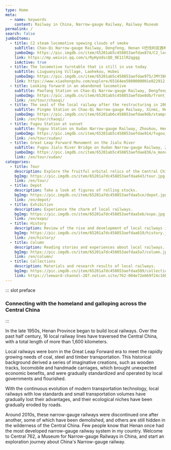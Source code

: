 ```yaml
---
type: Home
meta:
  - name: keywords
    content: Railway in China, Narrow-gauge Railway, Railway Museum
permalink: /
search: false
jumboItems:
  - title: C2 steam locomotive spewing clouds of smoke
    subTitle: Chao-Qi Narrow-gauge Railway, Dengfeng, Henan ©巴伐利亚酒神
    jumboImg: https://pic.imgdb.cn/item/65201ab5c458853aefdae874/C2_locomotive.jpg
    link: https://mp.weixin.qq.com/s/RyHyUdscQO_9E11lR2qgqg
    isActive: true
  - title: The locomotive turntable that is still in use today
    subTitle: Liuguanying Village, Laohekou, Hubei  
    jumboImg: https://pic.imgdb.cn/item/65201ab5c458853aefdae975/JMY380_at_laohekou.jpg
    link: https://www.xiaohongshu.com/explore/65164ee5000000001e022912
  - title: Looking forward in an abandoned locomotive
    subTitle: Paofang Station on Chao-Qi Narrow-gauge Railway, Dengfeng, Henan
    jumboImg: https://pic.imgdb.cn/item/65201ab5c458853aefdae8db/front_view.jpg
    link: /en/tour/chaoqi/
  - title: The seal of the local railway after the restructuring in 2007
    subTitle: Pingmo Station on Chao-Qi Narrow-gauge Railway, Xinmi, Henan
    jumboImg: https://pic.imgdb.cn/item/65201ab6c458853aefdae9db/stamps.jpg
    link: /en/tour/chaoqi/
  - title: Fugou Station at sunset
    subTitle: Fugou Station on Xudan Narrow-gauge Railway, Zhoukou, Henan
    jumboImg: https://pic.imgdb.cn/item/65201ab5c458853aefdae914/fugou_station.jpg
    link: /en/tour/xudan/
  - title: Great Leap Forward Monument on the Jialu River
    subTitle: Fugou Jialu River Bridge on Xudan Narrow-gauge Railway, Zhoukou, Henan
    jumboImg: https://pic.imgdb.cn/item/65201ab5c458853aefdae836/a_monument_by_the_Jialu_river.jpg
    link: /en/tour/xudan/
categories:
  - title: Tour
    description: Explore the fruitful orbital relics of the Central China.
    bgImg: https://pic.imgdb.cn/item/65201a7dc458853aefdaa643/tour.jpg
    link: /en/tour/
  - title: Depot
    description: Take a look at figures of rolling stocks.
    bgImg: https://pic.imgdb.cn/item/65201a7dc458853aefdaa5ce/depot.jpg
    link: /en/depot/
  - title: Exhibition
    description: Experience the charm of local railways.
    bgImg: https://pic.imgdb.cn/item/65201a7dc458853aefdaa5eb/expo.jpg
    link: /en/expo/
  - title: History
    description: Review of the rise and development of local railways in Central China.
    bgImg: https://pic.imgdb.cn/item/65201a7dc458853aefdaa619/history.jpg
    link: /en/history/
  - title: Column
    description: Reading stories and experiences about local railways.
    bgImg: https://pic.imgdb.cn/item/65201a7dc458853aefdaa5a7/column.jpg
    link: /en/column/
  - title: Collections   
    description: Materials and research results of local railways.
    bgImg: https://pic.imgdb.cn/item/65201a7dc458853aefdaa589/collections.jpg
    link: https://leeward-channel-287.notion.site/762-004e72e669f24c16bf2f6497b5fe1866
---
```


::: slot preface
### Connecting with the homeland and galloping across the Central China
:::

In the late 1950s, Henan Province began to build local railways. Over the past half century, 16 local railway lines have traversed the Central China, with a total length of more than 1,600 kilometers. 

Local railways were born in the Great Leap Forward era to meet the rapidly growing needs of coal, steel and timber transportation. This historical background derived a series of imaginative creations, such as wooden tracks, locomobile and handmade carriages, which brought unexpected economic benefits, and were gradually standardized and operated by local governments and flourished. 

With the continuous evolution of modern transportation technology, local railways with low standards and small transportation volumes have gradually lost their advantages, and their ecological niches have been gradually eroded by roads. 

Around 2010s, these narrow-gauge railways were discontinued one after another, some of which have been demolished, and others are still hidden in the wilderness of the Central China. Few people know that Henan once had the most developed narrow-gauge railway system in my country. Welcome to Central 762, a Museum for Narrow-gauge Railways in China, and start an exploration journey about China's Narrow-gauge railway.

